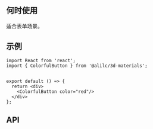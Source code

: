 ## 何时使用

适合表单场景。

## 示例

```tsx
import React from 'react';
import { ColorfulButton } from '@alilc/3d-materials';


export default () => {
  return <div>
    <ColorfulButton color="red"/>
  </div>
};
```

## API

<API hideTitle  src="@/components/colorful-button/colorful-button.tsx" />

